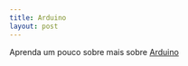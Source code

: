 ```yaml
---
title: Arduino
layout: post
---
```

Aprenda um pouco sobre mais sobre [Arduino](https://www.arduino.cc/)